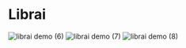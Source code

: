# Librai

![librai demo (6)](https://user-images.githubusercontent.com/59074533/113449457-c5383d80-93f5-11eb-95a9-554c97838883.png)
![librai demo (7)](https://user-images.githubusercontent.com/59074533/113449459-c79a9780-93f5-11eb-806a-429c3ec0eb54.png)
![librai demo (8)](https://user-images.githubusercontent.com/59074533/113449464-c9645b00-93f5-11eb-8fb0-c2f3e9d05cea.png)

